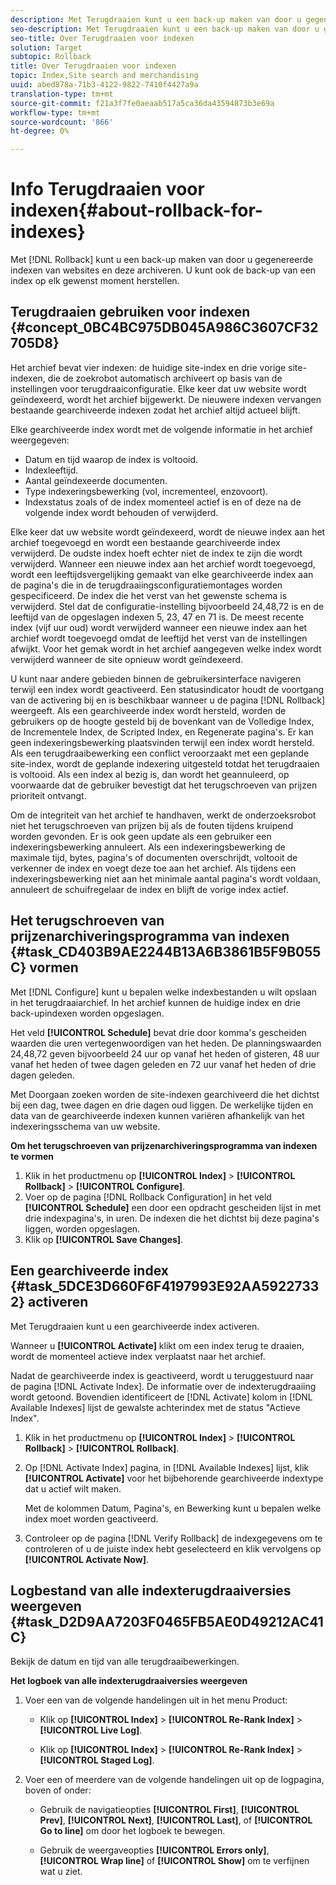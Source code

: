 ```yaml
---
description: Met Terugdraaien kunt u een back-up maken van door u gegenereerde indexen van websites en deze archiveren. U kunt ook de back-up van een index op elk gewenst moment herstellen.
seo-description: Met Terugdraaien kunt u een back-up maken van door u gegenereerde indexen van websites en deze archiveren. U kunt ook de back-up van een index op elk gewenst moment herstellen.
seo-title: Over Terugdraaien voor indexen
solution: Target
subtopic: Rollback
title: Over Terugdraaien voor indexen
topic: Index,Site search and merchandising
uuid: abed878a-71b3-4122-9822-7410f4427a9a
translation-type: tm+mt
source-git-commit: f21a3f7fe0aeaab517a5ca36da43594873b3e69a
workflow-type: tm+mt
source-wordcount: '866'
ht-degree: 0%

---
```



# Info Terugdraaien voor indexen{#about-rollback-for-indexes}

Met [!DNL Rollback] kunt u een back-up maken van door u gegenereerde indexen van websites en deze archiveren. U kunt ook de back-up van een index op elk gewenst moment herstellen.

## Terugdraaien gebruiken voor indexen {#concept_0BC4BC975DB045A986C3607CF32705D8}

Het archief bevat vier indexen: de huidige site-index en drie vorige site-indexen, die de zoekrobot automatisch archiveert op basis van de instellingen voor terugdraaiconfiguratie. Elke keer dat uw website wordt geïndexeerd, wordt het archief bijgewerkt. De nieuwere indexen vervangen bestaande gearchiveerde indexen zodat het archief altijd actueel blijft.

Elke gearchiveerde index wordt met de volgende informatie in het archief weergegeven:

* Datum en tijd waarop de index is voltooid.
* Indexleeftijd.
* Aantal geïndexeerde documenten.
* Type indexeringsbewerking (vol, incrementeel, enzovoort).
* Indexstatus zoals of de index momenteel actief is en of deze na de volgende index wordt behouden of verwijderd.

Elke keer dat uw website wordt geïndexeerd, wordt de nieuwe index aan het archief toegevoegd en wordt een bestaande gearchiveerde index verwijderd. De oudste index hoeft echter niet de index te zijn die wordt verwijderd. Wanneer een nieuwe index aan het archief wordt toegevoegd, wordt een leeftijdsvergelijking gemaakt van elke gearchiveerde index aan de pagina&#39;s die in de terugdraaiingsconfiguratiemontages worden gespecificeerd. De index die het verst van het gewenste schema is verwijderd. Stel dat de configuratie-instelling bijvoorbeeld 24,48,72 is en de leeftijd van de opgeslagen indexen 5, 23, 47 en 71 is. De meest recente index (vijf uur oud) wordt verwijderd wanneer een nieuwe index aan het archief wordt toegevoegd omdat de leeftijd het verst van de instellingen afwijkt. Voor het gemak wordt in het archief aangegeven welke index wordt verwijderd wanneer de site opnieuw wordt geïndexeerd.

U kunt naar andere gebieden binnen de gebruikersinterface navigeren terwijl een index wordt geactiveerd. Een statusindicator houdt de voortgang van de activering bij en is beschikbaar wanneer u de pagina [!DNL Rollback] weergeeft. Als een gearchiveerde index wordt hersteld, worden de gebruikers op de hoogte gesteld bij de bovenkant van de Volledige Index, de Incrementele Index, de Scripted Index, en Regenerate pagina&#39;s. Er kan geen indexeringsbewerking plaatsvinden terwijl een index wordt hersteld. Als een terugdraaibewerking een conflict veroorzaakt met een geplande site-index, wordt de geplande indexering uitgesteld totdat het terugdraaien is voltooid. Als een index al bezig is, dan wordt het geannuleerd, op voorwaarde dat de gebruiker bevestigt dat het terugschroeven van prijzen prioriteit ontvangt.

Om de integriteit van het archief te handhaven, werkt de onderzoeksrobot niet het terugschroeven van prijzen bij als de fouten tijdens kruipend worden gevonden. Er is ook geen update als een gebruiker een indexeringsbewerking annuleert. Als een indexeringsbewerking de maximale tijd, bytes, pagina&#39;s of documenten overschrijdt, voltooit de verkenner de index en voegt deze toe aan het archief. Als tijdens een indexeringsbewerking niet aan het minimale aantal pagina&#39;s wordt voldaan, annuleert de schuifregelaar de index en blijft de vorige index actief.

## Het terugschroeven van prijzenarchiveringsprogramma van indexen {#task_CD403B9AE2244B13A6B3861B5F9B055C} vormen

Met [!DNL Configure] kunt u bepalen welke indexbestanden u wilt opslaan in het terugdraaiarchief. In het archief kunnen de huidige index en drie back-upindexen worden opgeslagen.

Het veld **[!UICONTROL Schedule]** bevat drie door komma&#39;s gescheiden waarden die uren vertegenwoordigen van het heden. De planningswaarden 24,48,72 geven bijvoorbeeld 24 uur op vanaf het heden of gisteren, 48 uur vanaf het heden of twee dagen geleden en 72 uur vanaf het heden of drie dagen geleden.

Met Doorgaan zoeken worden de site-indexen gearchiveerd die het dichtst bij een dag, twee dagen en drie dagen oud liggen. De werkelijke tijden en data van de gearchiveerde indexen kunnen variëren afhankelijk van het indexeringsschema van uw website.

**Om het terugschroeven van prijzenarchiveringsprogramma van indexen te vormen**

1. Klik in het productmenu op **[!UICONTROL Index]** > **[!UICONTROL Rollback]** > **[!UICONTROL Configure]**.
1. Voer op de pagina [!DNL Rollback Configuration] in het veld **[!UICONTROL Schedule]** een door een opdracht gescheiden lijst in met drie indexpagina&#39;s, in uren. De indexen die het dichtst bij deze pagina&#39;s liggen, worden opgeslagen.
1. Klik op **[!UICONTROL Save Changes]**.

## Een gearchiveerde index {#task_5DCE3D660F6F4197993E92AA59227332} activeren

Met Terugdraaien kunt u een gearchiveerde index activeren.

Wanneer u **[!UICONTROL Activate]** klikt om een index terug te draaien, wordt de momenteel actieve index verplaatst naar het archief.

Nadat de gearchiveerde index is geactiveerd, wordt u teruggestuurd naar de pagina [!DNL Activate Index]. De informatie over de indexterugdraaiing wordt getoond. Bovendien identificeert de [!DNL Activate] kolom in [!DNL Available Indexes] lijst de gewalste achterindex met de status &quot;Actieve Index&quot;.

1. Klik in het productmenu op **[!UICONTROL Index]** > **[!UICONTROL Rollback]** > **[!UICONTROL Rollback]**.
1. Op [!DNL Activate Index] pagina, in [!DNL Available Indexes] lijst, klik **[!UICONTROL Activate]** voor het bijbehorende gearchiveerde indextype dat u actief wilt maken.

   Met de kolommen Datum, Pagina&#39;s, en Bewerking kunt u bepalen welke index moet worden geactiveerd.
1. Controleer op de pagina [!DNL Verify Rollback] de indexgegevens om te controleren of u de juiste index hebt geselecteerd en klik vervolgens op **[!UICONTROL Activate Now]**.

## Logbestand van alle indexterugdraaiversies weergeven {#task_D2D9AA7203F0465FB5AE0D49212AC41C}

Bekijk de datum en tijd van alle terugdraaibewerkingen.

**Het logboek van alle indexterugdraaiversies weergeven**

1. Voer een van de volgende handelingen uit in het menu Product:

   * Klik op **[!UICONTROL Index]** > **[!UICONTROL Re-Rank Index]** > **[!UICONTROL Live Log]**.

   * Klik op **[!UICONTROL Index]** > **[!UICONTROL Re-Rank Index]** > **[!UICONTROL Staged Log]**.

1. Voer een of meerdere van de volgende handelingen uit op de logpagina, boven of onder:

   * Gebruik de navigatieopties **[!UICONTROL First]**, **[!UICONTROL Prev]**, **[!UICONTROL Next]**, **[!UICONTROL Last]**, of **[!UICONTROL Go to line]** om door het logboek te bewegen.

   * Gebruik de weergaveopties **[!UICONTROL Errors only]**, **[!UICONTROL Wrap line]** of **[!UICONTROL Show]** om te verfijnen wat u ziet.

